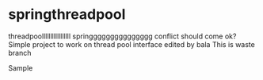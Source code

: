 springthreadpool
================
threadpoolllllllllllllllll
springgggggggggggggg
conflict should come
ok?
Simple project to work on thread pool interface
edited by bala
This is waste branch

Sample
